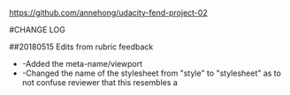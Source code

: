 https://github.com/annehong/udacity-fend-project-02

#CHANGE LOG

##20180515 Edits from rubric feedback
* -Added the meta-name/viewport
* -Changed the name of the stylesheet from "style" to "stylesheet" as to not confuse reviewer that this resembles a <style> tag
* -Although the hr was suggested, I did not change this because I like each element to be separate because at work it is easier to do in SASS/Less
* -Relabeled class names or id's to separate from closely labeled type selectors (i.e. content, hero, header, align, left, right)
* -Would like to make a note about id's (easier to use for accessibility especially for radio buttons)
* -Removed additional whitespace
* -Added this summary list to the README.MD file

##Reference urls from rubric feedback
* https://developer.mozilla.org/en-US/docs/Web/Guide/HTML/HTML5/Introduction_to_HTML5
* https://developer.mozilla.org/en-US/docs/Mozilla/Mobile/Viewport_meta_tag
* https://css-tricks.com/snippets/css/media-queries-for-standard-devices/
* https://developer.mozilla.org/en-US/docs/Web/CSS/Media_Queries/Using_media_queries
* https://www.quora.com/Is-it-better-or-worse-to-have-media-queries-in-a-separate-CSS-file
* https://stackoverflow.com/questions/8284365/external-css-vs-inline-style-performance-difference
* https://hackhands.com/70-Expert-Ideas-For-Better-CSS-Coding/

##Reference urls from mentor PRABHSIMRAN, some references to calc and vw
* https://css-tricks.com/viewport-sized-typography/
* https://css-tricks.com/snippets/css/fluid-typography/
* Regarding responsive images: https://www.w3schools.com/howto/howto_css_image_responsive.asp
* https://developer.mozilla.org/en-US/docs/Learn/HTML/Multimedia_and_embedding/Responsive_images
